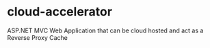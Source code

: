 # cloud-accelerator
ASP.NET MVC Web Application that can be cloud hosted and act as a Reverse Proxy Cache
